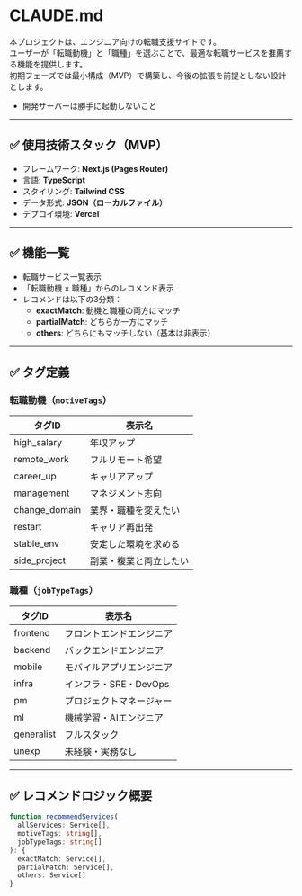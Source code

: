 # CLAUDE.md

本プロジェクトは、エンジニア向けの転職支援サイトです。  
ユーザーが「転職動機」と「職種」を選ぶことで、最適な転職サービスを推薦する機能を提供します。  
初期フェーズでは最小構成（MVP）で構築し、今後の拡張を前提としない設計とします。

- 開発サーバーは勝手に起動しないこと

---

## ✅ 使用技術スタック（MVP）

- フレームワーク: **Next.js (Pages Router)**
- 言語: **TypeScript**
- スタイリング: **Tailwind CSS**
- データ形式: **JSON（ローカルファイル）**
- デプロイ環境: **Vercel**

---

## ✅ 機能一覧

- 転職サービス一覧表示
- 「転職動機 × 職種」からのレコメンド表示
- レコメンドは以下の3分類：
  - **exactMatch**: 動機と職種の両方にマッチ
  - **partialMatch**: どちらか一方にマッチ
  - **others**: どちらにもマッチしない（基本は非表示）

---

## ✅ タグ定義

### 転職動機（`motiveTags`）

| タグID | 表示名             |
|--------|------------------|
| high_salary | 年収アップ         |
| remote_work | フルリモート希望     |
| career_up | キャリアアップ     |
| management | マネジメント志向   |
| change_domain | 業界・職種を変えたい |
| restart | キャリア再出発      |
| stable_env | 安定した環境を求める |
| side_project | 副業・複業と両立したい |

### 職種（`jobTypeTags`）

| タグID | 表示名             |
|--------|------------------|
| frontend | フロントエンドエンジニア |
| backend | バックエンドエンジニア  |
| mobile | モバイルアプリエンジニア |
| infra | インフラ・SRE・DevOps |
| pm | プロジェクトマネージャー |
| ml | 機械学習・AIエンジニア |
| generalist | フルスタック         |
| unexp | 未経験・実務なし      |

---

## ✅ レコメンドロジック概要

```ts
function recommendServices(
  allServices: Service[],
  motiveTags: string[],
  jobTypeTags: string[]
): {
  exactMatch: Service[],
  partialMatch: Service[],
  others: Service[]
}
